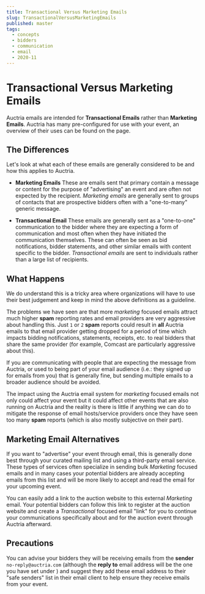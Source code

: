 ```yaml
---
title: Transactional Versus Marketing Emails
slug: TransactionalVersusMarketingEmails
published: master
tags:
  - concepts
  - bidders
  - communication
  - email
  - 2020-11
---
```


# Transactional Versus Marketing Emails

Auctria emails are intended for **Transactional Emails** rather than **Marketing Emails**. Auctria has many pre-configured <IndexLink slug="SystemEmails"/> for use with your event, an overview of their uses can be found on the <IndexLink slug="SystemEmailsSummary"/> page.

## The Differences

Let's look at what each of these emails are generally considered to be and how this applies to Auctria.

- **Marketing Emails**
  These are emails sent that primary contain a message or content for the purpose of "advertising" an event and are often not expected by the recipient. *Marketing emails* are generally sent to groups of contacts that are prospective bidders often with a "one-to-many" generic message.

- **Transactional Email**
  These emails are generally sent as a "one-to-one" communication to the bidder where they are expecting a form of communication and most often when they have initiated the communication themselves. These can often be seen as bid notifications, bidder statements, and other similar emails with content specific to the bidder. *Transactional emails* are sent to individuals rather than a large list of recipients.

## What Happens

We do understand this is a tricky area where organizations will have to use their best judgement and keep in mind the above definitions as a guideline.

The problems we have seen are that more *marketing* focused emails attract much higher **spam** reporting rates and email providers are very aggressive about handling this. Just `1` or `2` **spam** reports could result in **all** Auctria emails to that email provider getting dropped for a period of time which impacts bidding notifications, statements, receipts, etc. to real bidders that share the same provider (for example, Comcast are particularly aggressive about this).

If you are communicating with people that are expecting the message from Auctria, or used to being part of your email audience (i.e.: they signed up for emails from you) that is generally fine, but sending multiple emails to a broader audience should be avoided.

The impact using the Auctria email system for *marketing* focused emails not only could affect your event but it could affect other events that are also running on Auctria and the reality is there is little if anything we can do to mitigate the response of email hosts/service providers once they have seen too many **spam** reports (which is also mostly subjective on their part).

## Marketing Email Alternatives

If you want to "advertise" your event through email, this is generally done best through your curated mailing list and using a third-party email service. These types of services often specialize in sending bulk *Marketing* focused emails and in many cases your potential bidders are already accepting emails from this list and will be more likely to accept and read the email for your upcoming event.

You can easily add a link to the auction website to this external *Marketing* email. Your potential bidders can follow this link to register at the auction website and create a *Transactional* focused email "link" for you to continue your communications specifically about and for the auction event through Auctria afterward.

## Precautions

You can advise your bidders they will be receiving emails from the **sender** `no-reply@auctria.com` (although the **reply to** email address will be the one you have set under <IndexLink slug="Organization" anchor="contact-details"/>) and suggest they add these email address to their "safe senders" list in their email client to help ensure they receive emails from your event.

<ChildPages/>

